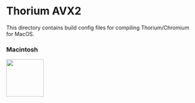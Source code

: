 # Thorium AVX2

This directory contains build config files for compiling Thorium/Chromium for MacOS.

### Macintosh

<img src="https://raw.githubusercontent.com/Alex313031/thorium/main/logos/STAGING/Happy_Mac.svg" width="100">
